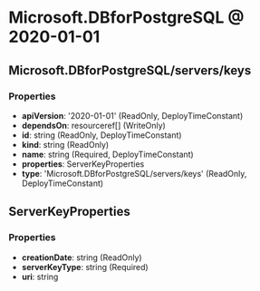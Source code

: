 # Microsoft.DBforPostgreSQL @ 2020-01-01

## Microsoft.DBforPostgreSQL/servers/keys
### Properties
* **apiVersion**: '2020-01-01' (ReadOnly, DeployTimeConstant)
* **dependsOn**: resourceref[] (WriteOnly)
* **id**: string (ReadOnly, DeployTimeConstant)
* **kind**: string (ReadOnly)
* **name**: string (Required, DeployTimeConstant)
* **properties**: ServerKeyProperties
* **type**: 'Microsoft.DBforPostgreSQL/servers/keys' (ReadOnly, DeployTimeConstant)

## ServerKeyProperties
### Properties
* **creationDate**: string (ReadOnly)
* **serverKeyType**: string (Required)
* **uri**: string

